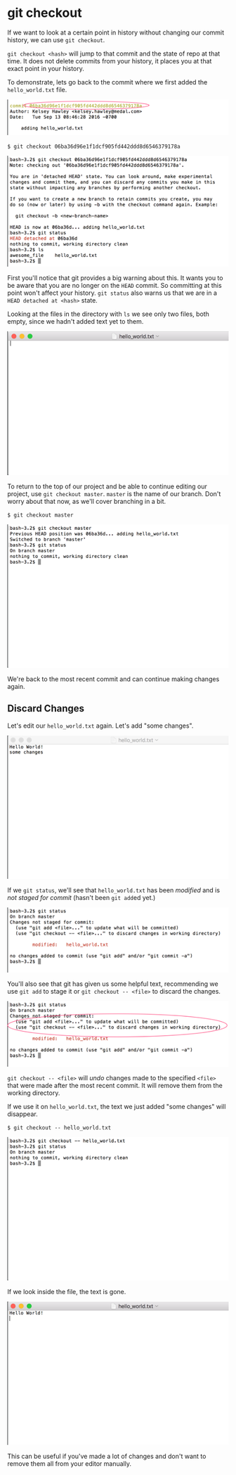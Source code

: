 # git checkout

If we want to look at a certain point in history without changing our commit history, we can use `git checkout`.

`git checkout <hash>` will jump to that commit and the state of repo at that time.  It does not delete commits from your history, it places you at that exact point in your history.

To demonstrate, lets go back to the commit where we first added the `hello_world.txt` file.

![hash of adding hello_world.txt](./images/hash-adding-hello_world.png)

```
$ git checkout 06ba36d96e1f1dcf905fd442ddd8d6546379178a
```

![git checkout hash](./images/git-checkout-hash.png)

First you'll notice that git provides a big warning about this.  It wants you to be aware that you are no longer on the `HEAD` commit.  So committing at this point won't affect your history.  `git status` also warns us that we are in a `HEAD detached at <hash>` state.

Looking at the files in the directory with `ls` we see only two files, both empty, since we hadn't added text yet to them.

![empty hello_world.txt](./images/empty-hello_world.png)

To return to the top of our project and be able to continue editing our project, use `git checkout master`.  `master` is the name of our branch.  Don't worry about that now, as we'll cover branching in a bit.

```
$ git checkout master
```

![Back to normal](./images/git-checkout-master.png)

We're back to the most recent commit and can continue making changes again.

## Discard Changes

Let's edit our `hello_world.txt` again. Let's add "some changes".

![adding some changes to hello_world](./images/hello_world-some-changes.png)

If we `git status`, we'll see that `hello_world.txt` has been _modified_ and is _not staged for commit_ (hasn't been `git add`ed yet.)

![git status after changes](./images/git-status-hello_world-change.png)

You'll also see that git has given us some helpful text, recommending we use `git add` to stage it or `git checkout -- <file>` to discard the changes.

![git status recommended commands](./images/git-status-hello_world-change-cmds.png)

`git checkout -- <file>` will _undo_ changes made to the specified `<file>` that were made after the most recent commit.  It will remove them from the working directory.

If we use it on `hello_world.txt`, the text we just added "some changes" will disappear.

```
$ git checkout -- hello_world.txt
```

![git checkout -- hello_world.txt](./images/git-checkout--hello_world.png)

If we look inside the file, the text is gone.

![hello_world back to normal](./images/hello_world-back-to-normal.png)

This can be useful if you've made a lot of changes and don't want to remove them all from your editor manually.
